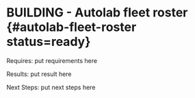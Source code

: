 # BUILDING - Autolab fleet roster {#autolab-fleet-roster status=ready}

<div class='requirements' markdown="1">

Requires: put requirements here

Results: put result here

Next Steps: put next steps here
</div>

